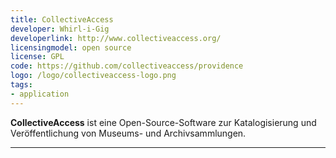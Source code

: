```yaml
---
title: CollectiveAccess
developer: Whirl-i-Gig
developerlink: http://www.collectiveaccess.org/
licensingmodel: open source
license: GPL
code: https://github.com/collectiveaccess/providence
logo: /logo/collectiveaccess-logo.png
tags:
- application
---
```

__CollectiveAccess__ ist eine Open-Source-Software zur Katalogisierung und Veröffentlichung von Museums- und Archivsammlungen.

---
